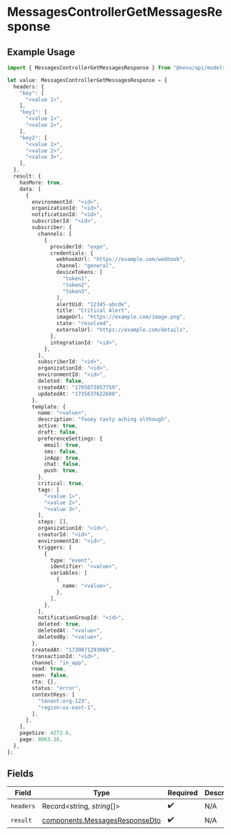 # MessagesControllerGetMessagesResponse

## Example Usage

```typescript
import { MessagesControllerGetMessagesResponse } from "@novu/api/models/operations";

let value: MessagesControllerGetMessagesResponse = {
  headers: {
    "key": [
      "<value 1>",
    ],
    "key1": [
      "<value 1>",
      "<value 2>",
    ],
    "key2": [
      "<value 1>",
      "<value 2>",
      "<value 3>",
    ],
  },
  result: {
    hasMore: true,
    data: [
      {
        environmentId: "<id>",
        organizationId: "<id>",
        notificationId: "<id>",
        subscriberId: "<id>",
        subscriber: {
          channels: [
            {
              providerId: "expo",
              credentials: {
                webhookUrl: "https://example.com/webhook",
                channel: "general",
                deviceTokens: [
                  "token1",
                  "token2",
                  "token3",
                ],
                alertUid: "12345-abcde",
                title: "Critical Alert",
                imageUrl: "https://example.com/image.png",
                state: "resolved",
                externalUrl: "https://example.com/details",
              },
              integrationId: "<id>",
            },
          ],
          subscriberId: "<id>",
          organizationId: "<id>",
          environmentId: "<id>",
          deleted: false,
          createdAt: "1705073857759",
          updatedAt: "1735637622608",
        },
        template: {
          name: "<value>",
          description: "fooey tasty aching although",
          active: true,
          draft: false,
          preferenceSettings: {
            email: true,
            sms: false,
            inApp: true,
            chat: false,
            push: true,
          },
          critical: true,
          tags: [
            "<value 1>",
            "<value 2>",
            "<value 3>",
          ],
          steps: [],
          organizationId: "<id>",
          creatorId: "<id>",
          environmentId: "<id>",
          triggers: [
            {
              type: "event",
              identifier: "<value>",
              variables: [
                {
                  name: "<value>",
                },
              ],
            },
          ],
          notificationGroupId: "<id>",
          deleted: true,
          deletedAt: "<value>",
          deletedBy: "<value>",
        },
        createdAt: "1730871293069",
        transactionId: "<id>",
        channel: "in_app",
        read: true,
        seen: false,
        cta: {},
        status: "error",
        contextKeys: [
          "tenant:org-123",
          "region:us-east-1",
        ],
      },
    ],
    pageSize: 4273.6,
    page: 8063.16,
  },
};
```

## Fields

| Field                                                                            | Type                                                                             | Required                                                                         | Description                                                                      |
| -------------------------------------------------------------------------------- | -------------------------------------------------------------------------------- | -------------------------------------------------------------------------------- | -------------------------------------------------------------------------------- |
| `headers`                                                                        | Record<string, *string*[]>                                                       | :heavy_check_mark:                                                               | N/A                                                                              |
| `result`                                                                         | [components.MessagesResponseDto](../../models/components/messagesresponsedto.md) | :heavy_check_mark:                                                               | N/A                                                                              |
